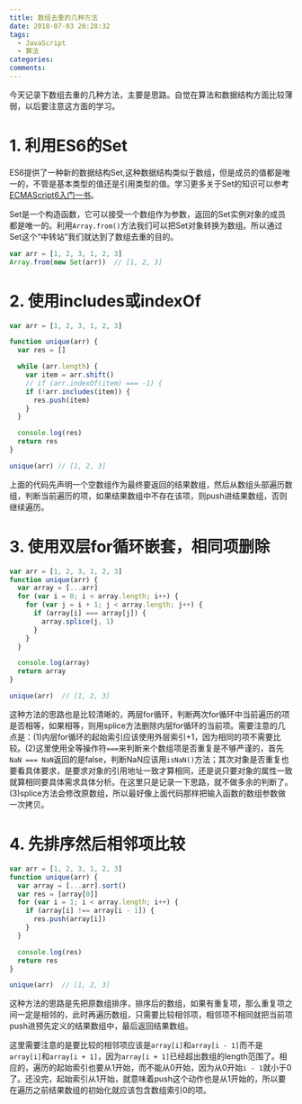 ```yaml
---
title: 数组去重的几种方法
date: 2018-07-03 20:28:32
tags: 
  - JavaScript
  - 算法
categories: 
comments:
---
```


今天记录下数组去重的几种方法，主要是思路。自觉在算法和数据结构方面比较薄弱，以后要注意这方面的学习。
<!-- more -->

# 1. 利用ES6的Set
ES6提供了一种新的数据结构Set,这种数据结构类似于数组，但是成员的值都是唯一的，不管是基本类型的值还是引用类型的值。学习更多关于Set的知识可以参考[ECMAScript6入门一书](http://es6.ruanyifeng.com/#docs/set-map)。

Set是一个构造函数，它可以接受一个数组作为参数，返回的Set实例对象的成员都是唯一的。利用`Array.from()`方法我们可以把Set对象转换为数组。所以通过Set这个“中转站”我们就达到了数组去重的目的。

```javascript
var arr = [1, 2, 3, 1, 2, 3]
Array.from(new Set(arr))  // [1, 2, 3]
```

# 2. 使用includes或indexOf
```javascript
var arr = [1, 2, 3, 1, 2, 3]

function unique(arr) {
  var res = []

  while (arr.length) {
    var item = arr.shift()
    // if (arr.indexOf(item) === -1) {
    if (!arr.includes(item)) {
      res.push(item)
    }
  }

  console.log(res)
  return res
}

unique(arr) // [1, 2, 3]
```
上面的代码先声明一个空数组作为最终要返回的结果数组，然后从数组头部遍历数组，判断当前遍历的项，如果结果数组中不存在该项，则push进结果数组，否则继续遍历。

# 3. 使用双层for循环嵌套，相同项删除
```javascript
var arr = [1, 2, 3, 1, 2, 3]
function unique(arr) {
  var array = [...arr]
  for (var i = 0; i < array.length; i++) {
    for (var j = i + 1; j < array.length; j++) {
      if (array[i] === array[j]) {
        array.splice(j, 1)
      }
    }
  }

  console.log(array)
  return array
}

unique(arr)  // [1, 2, 3]
```
这种方法的思路也是比较清晰的，两层for循环，判断两次for循环中当前遍历的项是否相等，如果相等，则用splice方法删除内层for循环的当前项。需要注意的几点是：(1)内层for循环的起始索引应该使用外层索引+1，因为相同的项不需要比较。(2)这里使用全等操作符`===`来判断来个数组项是否重复是不够严谨的，首先`NaN === NaN`返回的是false，判断NaN应该用`isNaN()`方法；其次对象是否重复也要看具体要求，是要求对象的引用地址一致才算相同，还是说只要对象的属性一致就算相同要具体需求具体分析。在这里只是记录一下思路，就不做多余的判断了。(3)splice方法会修改原数组，所以最好像上面代码那样把输入函数的数组参数做一次拷贝。

# 4. 先排序然后相邻项比较
```javascript
var arr = [1, 2, 3, 1, 2, 3]
function unique(arr) {
  var array = [...arr].sort()
  var res = [array[0]]
  for (var i = 1; i < array.length; i++) {
    if (array[i] !== array[i - 1]) {
      res.push(array[i])
    }
  }

  console.log(res)
  return res
}

unique(arr)  // [1, 2, 3]
```
这种方法的思路是先把原数组排序，排序后的数组，如果有重复项，那么重复项之间一定是相邻的，此时再遍历数组，只需要比较相邻项，相邻项不相同就把当前项push进预先定义的结果数组中，最后返回结果数组。

这里需要注意的是要比较的相邻项应该是`array[i]`和`array[i - 1]`而不是`array[i]`和`array[i + 1]`，因为`array[i + 1]`已经超出数组的length范围了。相应的，遍历的起始索引也要从1开始，而不能从0开始，因为从0开始`i - 1`就小于0了。还没完，起始索引从1开始，就意味着push这个动作也是从1开始的，所以要在遍历之前结果数组的初始化就应该包含数组索引0的项。
